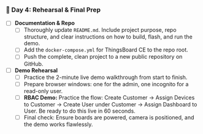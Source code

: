 ### 🎤 Day 4: Rehearsal & Final Prep
*   [ ] **Documentation & Repo**
    *   [ ] Thoroughly update `README.md`. Include project purpose, repo structure, and clear instructions on how to build, flash, and run the demo.
    *   [ ] Add the `docker-compose.yml` for ThingsBoard CE to the repo root.
    *   [ ] Push the complete, clean project to a new public repository on GitHub.
*   [ ] **Demo Rehearsal**
    *   [ ] Practice the 2-minute live demo walkthrough from start to finish.
    *   [ ] Prepare browser windows: one for the admin, one incognito for a read-only user.
    *   [ ] **RBAC Demo:** Practice the flow: Create Customer -> Assign Devices to Customer -> Create User under Customer -> Assign Dashboard to User. Be ready to do this live in 60 seconds.
    *   [ ] Final check: Ensure boards are powered, camera is positioned, and the demo works flawlessly.

